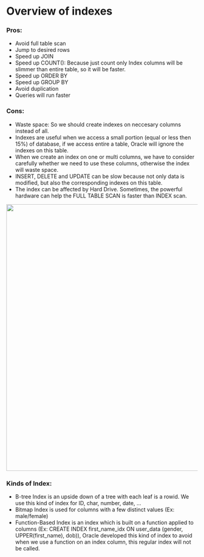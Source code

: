 # Overview of indexes

### Pros:
- Avoid full table scan
- Jump to desired rows
- Speed up JOIN
- Speed up COUNT(): Because just count only Index columns will be slimmer than entire table, so it will be faster.
- Speed up ORDER BY
- Speed up GROUP BY
- Avoid duplication
- Queries will run faster
### Cons:
- Waste space: So we should create indexes on neccesary columns instead of all.
- Indexes are useful when we access a small portion (equal or less then 15%) of database, if we access entire a table, Oracle will ignore the indexes on this table.
- When we create an index on one or multi columns, we have to consider carefully whether we need to use these columns, otherwise the index will waste space.
- INSERT, DELETE and UPDATE can be slow because not only data is modified, but also the corresponding indexes on this table.
- The index can be affected by Hard Drive. Sometimes, the powerful hardware can help the FULL TABLE SCAN is faster than INDEX scan.
<p align="center"><img src="https://i.imgur.com/3GywdHm.png" width="700" ></p>


### Kinds of Index:
- B-tree Index is an upside down of a tree with each leaf is a rowid. We use this kind of index for ID, char, number, date, ...
- Bitmap Index is used for columns with a few distinct values (Ex: male/female)
- Function-Based Index is an index which is built on a function applied to columns (Ex: CREATE INDEX first_name_idx ON user_data (gender, UPPER(first_name), dob)), Oracle developed this kind of index to avoid when we use a function on an index column, this regular index will not be called.
